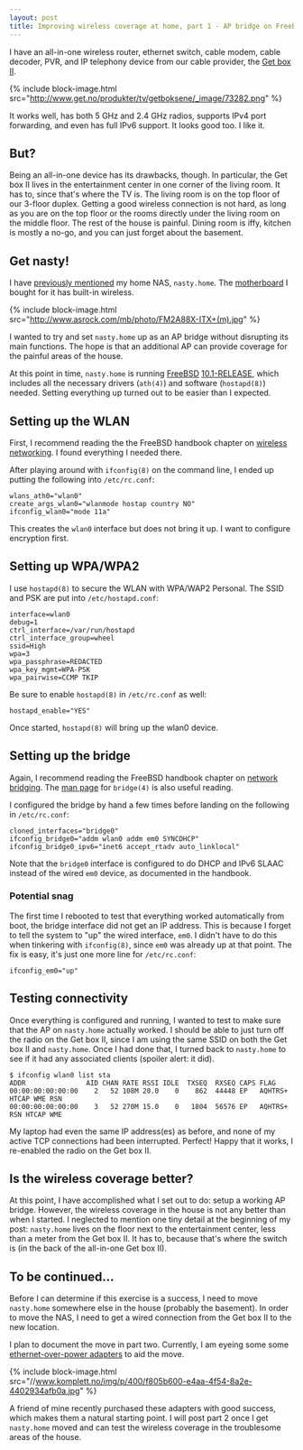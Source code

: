 ```yaml
---
layout: post
title: Improving wireless coverage at home, part 1 - AP bridge on FreeBSD
---
```


I have an all-in-one wireless router, ethernet switch, cable modem, cable decoder, PVR, and IP telephony device from our cable provider, the [Get box II](http://www.get.no/produkter/tv/getboksene).

{% include block-image.html src="http://www.get.no/produkter/tv/getboksene/_image/73282.png" %}

It works well, has both 5 GHz and 2.4 GHz radios, supports IPv4 port forwarding, and even has full IPv6 support. It looks good too. I like it.

## But?

Being an all-in-one device has its drawbacks, though. In particular, the Get box II lives in the entertainment center in one corner of the living room. It has to, since that's where the TV is. The living room is on the top floor of our 3-floor duplex. Getting a good wireless connection is not hard, as long as you are on the top floor or the rooms directly under the living room on the middle floor. The rest of the house is painful. Dining room is iffy, kitchen is mostly a no-go, and you can just forget about the basement.

## Get nasty!

I have [previously mentioned](/2014/10/28/freebsd-munin-lighttpd.html) my home NAS, `nasty.home`. The [motherboard](http://www.asrock.com/mb/amd/fm2a88x-itx+/) I bought for it has built-in wireless.

{% include block-image.html src="http://www.asrock.com/mb/photo/FM2A88X-ITX+(m).jpg" %}

I wanted to try and set `nasty.home` up as an AP bridge without disrupting its main functions. The hope is that an additional AP can provide coverage for the painful areas of the house.

At this point in time, `nasty.home` is running [FreeBSD](https://www.freebsd.org) [10.1-RELEASE](https://www.freebsd.org/releases/10.1R/announce.html), which includes all the necessary drivers (`ath(4)`) and software (`hostapd(8)`) needed. Setting everything up turned out to be easier than I expected.

## Setting up the WLAN

First, I recommend reading the the FreeBSD handbook chapter on [wireless networking](https://www.freebsd.org/doc/en_US.ISO8859-1/books/handbook/network-wireless.html). I found everything I needed there.

After playing around with `ifconfig(8)` on the command line, I ended up putting the following into `/etc/rc.conf`:

```
wlans_ath0="wlan0"
create_args_wlan0="wlanmode hostap country NO"
ifconfig_wlan0="mode 11a"
```

This creates the `wlan0` interface but does not bring it up. I want to configure encryption first.

## Setting up WPA/WPA2

I use `hostapd(8)` to secure the WLAN with WPA/WAP2 Personal. The SSID and PSK are put into `/etc/hostapd.conf`:

```
interface=wlan0
debug=1
ctrl_interface=/var/run/hostapd
ctrl_interface_group=wheel
ssid=High
wpa=3
wpa_passphrase=REDACTED
wpa_key_mgmt=WPA-PSK
wpa_pairwise=CCMP TKIP
```

Be sure to enable `hostapd(8)` in `/etc/rc.conf` as well:

```
hostapd_enable="YES"
```

Once started, `hostapd(8)` will bring up the wlan0 device.

## Setting up the bridge

Again, I recommend reading the FreeBSD handbook chapter on [network bridging](https://www.freebsd.org/doc/en_US.ISO8859-1/books/handbook/network-bridging.html). The [man page](https://www.freebsd.org/cgi/man.cgi?query=bridge&apropos=0&sektion=4&manpath=FreeBSD+10.1-RELEASE&arch=default&format=html) for `bridge(4)` is also useful reading.

I configured the bridge by hand a few times before landing on the following in `/etc/rc.conf`:

```
cloned_interfaces="bridge0"
ifconfig_bridge0="addm wlan0 addm em0 SYNCDHCP"
ifconfig_bridge0_ipv6="inet6 accept_rtadv auto_linklocal"
```

Note that the `bridge0` interface is configured to do DHCP and IPv6 SLAAC instead of the wired `em0` device, as documented in the handbook.

### Potential snag

The first time I rebooted to test that everything worked automatically from boot, the bridge interface did not get an IP address. This is because I forget to tell the system to "up" the wired interface, `em0`. I didn't have to do this when tinkering with `ifconfig(8)`, since `em0` was already up at that point. The fix is easy, it's just one more line for `/etc/rc.conf`:

```
ifconfig_em0="up"
```

## Testing connectivity

Once everything is configured and running, I wanted to test to make sure that the AP on `nasty.home` actually worked. I should be able to just turn off the radio on the Get box II, since I am using the same SSID on both the Get box II and `nasty.home`. Once I had done that, I turned back to `nasty.home` to see if it had any associated clients (spoiler alert: it did).

```
$ ifconfig wlan0 list sta
ADDR               AID CHAN RATE RSSI IDLE  TXSEQ  RXSEQ CAPS FLAG
00:00:00:00:00:00    2   52 108M 20.0    0    862  44448 EP   AQHTRS+ HTCAP WME RSN
00:00:00:00:00:00    3   52 270M 15.0    0   1804  56576 EP   AQHTRS+ RSN HTCAP WME
```

My laptop had even the same IP address(es) as before, and none of my active TCP connections had been interrupted. Perfect! Happy that it works, I re-enabled the radio on the Get box II.

## Is the wireless coverage better?

At this point, I have accomplished what I set out to do: setup a working AP bridge. However, the wireless coverage in the house is not any better than when I started. I neglected to mention one tiny detail at the beginning of my post: `nasty.home` lives on the floor next to the entertainment center, less than a meter from the Get box II. It has to, because that's where the switch is (in the back of the all-in-one Get box II).

## To be continued...

Before I can determine if this exercise is a success, I need to move `nasty.home` somewhere else in the house (probably the basement). In order to move the NAS, I need to get a wired connection from the Get box II to the new location.

I plan to document the move in part two. Currently, I am eyeing some some [ethernet-over-power adapters](https://www.komplett.no/av600-gigabit-mini-powerline-adapter-kit/810081) to aid the move.

{% include block-image.html src="//www.komplett.no/img/p/400/f805b600-e4aa-4f54-8a2e-4402934afb0a.jpg" %}

 A friend of mine recently purchased these adapters with good success, which makes them a natural starting point. I will post part 2 once I get `nasty.home` moved and can test the wireless coverage in the troublesome areas of the house.
